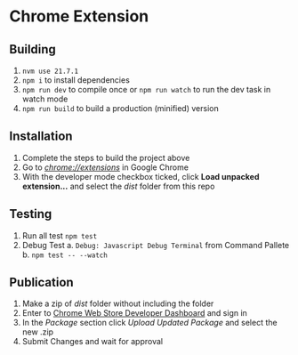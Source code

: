 # Chrome Extension

## Building

1. `nvm use 21.7.1`
2. `npm i` to install dependencies
3. `npm run dev` to compile once or `npm run watch` to run the dev task in watch mode
4. `npm run build` to build a production (minified) version

## Installation

1. Complete the steps to build the project above
2. Go to [_chrome://extensions_](chrome://extensions) in Google Chrome
3. With the developer mode checkbox ticked, click **Load unpacked extension...** and select the _dist_ folder from this repo

## Testing

1. Run all test `npm test`
2. Debug Test
    a. `Debug: Javascript Debug Terminal` from Command Pallete
    b. `npm test -- --watch`

## Publication

1. Make a zip of _dist_ folder without including the folder
2. Enter to [Chrome Web Store Developer Dashboard](https://chrome.google.com/webstore/developer/dashboard) and sign in
3. In the _Package_ section click _Upload Updated Package_ and select the new .zip
4. Submit Changes and wait for approval
